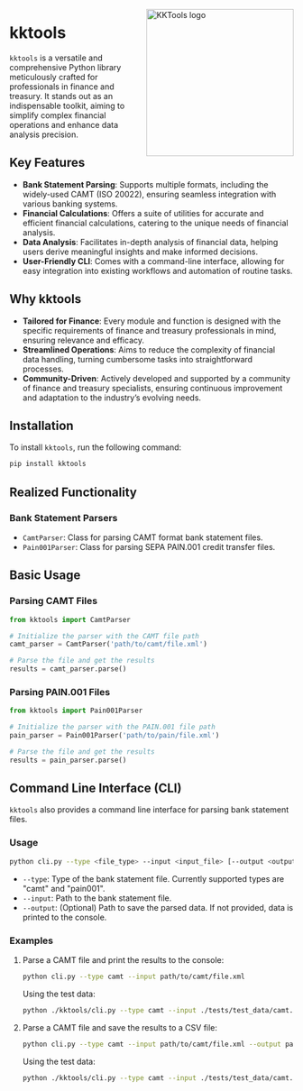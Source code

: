 <!-- markdownlint-disable MD033 MD041 -->

<img
    src="https://kura.pro/kktools/images/logo/kktools.webp"
    alt="KKTools logo"
    width="261"
    align="right" />

<!-- markdownlint-enable MD033 MD041 -->

# kktools

`kktools` is a versatile and comprehensive Python library meticulously crafted for professionals in finance and treasury. It stands out as an indispensable toolkit, aiming to simplify complex financial operations and enhance data analysis precision.

## Key Features

- **Bank Statement Parsing**: Supports multiple formats, including the widely-used CAMT (ISO 20022), ensuring seamless integration with various banking systems.
- **Financial Calculations**: Offers a suite of utilities for accurate and efficient financial calculations, catering to the unique needs of financial analysis.
- **Data Analysis**: Facilitates in-depth analysis of financial data, helping users derive meaningful insights and make informed decisions.
- **User-Friendly CLI**: Comes with a command-line interface, allowing for easy integration into existing workflows and automation of routine tasks.

## Why kktools

- **Tailored for Finance**: Every module and function is designed with the specific requirements of finance and treasury professionals in mind, ensuring relevance and efficacy.
- **Streamlined Operations**: Aims to reduce the complexity of financial data handling, turning cumbersome tasks into straightforward processes.
- **Community-Driven**: Actively developed and supported by a community of finance and treasury specialists, ensuring continuous improvement and adaptation to the industry’s evolving needs.

## Installation

To install `kktools`, run the following command:

```bash
pip install kktools
```

## Realized Functionality

### Bank Statement Parsers

- `CamtParser`: Class for parsing CAMT format bank statement files.
- `Pain001Parser`: Class for parsing SEPA PAIN.001 credit transfer files.

## Basic Usage

### Parsing CAMT Files

```python
from kktools import CamtParser

# Initialize the parser with the CAMT file path
camt_parser = CamtParser('path/to/camt/file.xml')

# Parse the file and get the results
results = camt_parser.parse()
```

### Parsing PAIN.001 Files

```python
from kktools import Pain001Parser

# Initialize the parser with the PAIN.001 file path
pain_parser = Pain001Parser('path/to/pain/file.xml')

# Parse the file and get the results
results = pain_parser.parse()
```

## Command Line Interface (CLI)

`kktools` also provides a command line interface for parsing bank statement files.

### Usage

```bash
python cli.py --type <file_type> --input <input_file> [--output <output_file>]
```

- `--type`: Type of the bank statement file. Currently supported types are "camt" and "pain001".
- `--input`: Path to the bank statement file.
- `--output`: (Optional) Path to save the parsed data. If not provided, data is printed to the console.

### Examples

1. Parse a CAMT file and print the results to the console:

   ```bash
   python cli.py --type camt --input path/to/camt/file.xml
   ```

   Using the test data:

   ```bash
   python ./kktools/cli.py --type camt --input ./tests/test_data/camt.053.001.02.xml
   ```

2. Parse a CAMT file and save the results to a CSV file:

   ```bash
   python cli.py --type camt --input path/to/camt/file.xml --output path/to/output/file.csv
   ```

   Using the test data:

   ```bash
   python ./kktools/cli.py --type camt --input ./tests/test_data/camt.053.001.02.xml --output ./tests/test_data/file.csv
   ```
